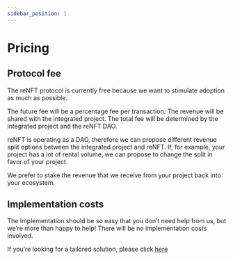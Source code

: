 ```yaml
---
sidebar_position: 1
---
```


# Pricing

## Protocol fee

The reNFT protocol is currently free because we want to stimulate adoption as much as possible. 

The future fee will be a percentage fee per transaction. The revenue will be shared with the integrated project. The total fee will be determined by the integrated project and the reNFT DAO.

reNFT is operating as a DAO, therefore we can propose different revenue split options between the integrated project and reNFT. If, for example, your project has a lot of rental volume, we can propose to change the split in favor of your project.

We prefer to stake the revenue that we receive from your project back into your ecosystem.

## Implementation costs

The implementation should be so easy that you don’t need help from us, but we’re more than happy to help! There will be no implementation costs involved. 

If you’re looking for a tailored solution, please click [here](FAQ.md#we-want-a-custom-solution-is-that-possible)
